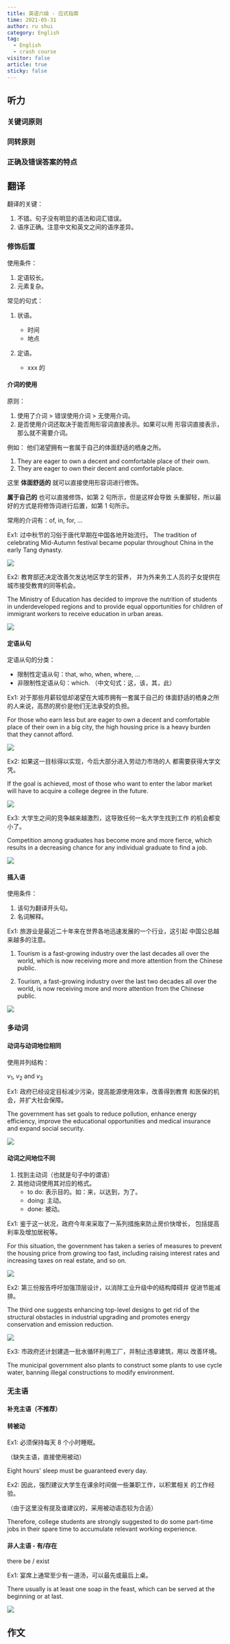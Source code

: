 ```yaml
---
title: 英语六级 - 应式指南
time: 2021-05-31
author: ru shui
category: English
tag:
  - English
  - crash course
visitor: false
article: true
sticky: false
---
```


## 听力

<!-- ### 视听一致原则

视听一致：信息越一致，越可能是正确的答案。（**比较使用于简单题**）

1. 关键信息于音频完全一致。
2. 关键信息在音频中出现的次数越多。如果出现的次数一样多时，
   则需要选择符合问题的选项。 -->

### 关键词原则

### 同转原则

### 正确及错误答案的特点

## 翻译

翻译的关键：

1. 不错。句子没有明显的语法和词汇错误。
2. 语序正确。注意中文和英文之间的语序差异。

### 修饰后置

使用条件：

1. 定语较长。
2. 元素复杂。

常见的句式：

1. 状语。

   - 时间
   - 地点

2. 定语。
   - xxx 的

#### 介词的使用

原则：

1. 使用了介词 > 错误使用介词 > 无使用介词。
2. 是否使用介词还取决于能否用形容词直接表示。如果可以用
   形容词直接表示，那么就不需要介词。

例如： 他们渴望拥有一套属于自己的体面舒适的栖身之所。

1. They are eager to own a decent and comfortable place
   of their own.
2. They are eager to own their decent and comfortable place.

这里 **体面舒适的** 就可以直接使用形容词进行修饰。

**属于自己的** 也可以直接修饰，如第 2 句所示，但是这样会导致
头重脚轻，所以最好的方式是将修饰词进行后置，如第 1 句所示。

常用的介词有：of, in, for, ...

Ex1: 过中秋节的习俗于唐代早期在中国各地开始流行。
The tradition of celebrating Mid-Autumn festival became popular throughout China in the early Tang dynasty.

![](./images/2021-05-31-21-55-04.png)

Ex2: 教育部还决定改善欠发达地区学生的营养，
并为外来务工人员的子女提供在城市接受教育的同等机会。

The Ministry of Education has decided to improve the
nutrition of students in underdeveloped regions and to
provide equal opportunities for children of immigrant
workers to receive education in urban areas.

![](./images/2021-05-31-21-55-22.png)

#### 定语从句

定语从句的分类：

- 限制性定语从句：that, who, when, where, ...
- 非限制性定语从句：which. （中文句式：这，该，其，此）

Ex1: 对于那些月薪较低却渴望在大城市拥有一套属于自己的
体面舒适的栖身之所的人来说，高昂的房价是他们无法承受的负担。

For those who earn less but are eager to own a decent and
comfortable place of their own in a big city, the high
housing price is a heavy burden that they cannot afford.

![](./images/2021-05-31-21-55-48.png)

Ex2: 如果这一目标得以实现，今后大部分进入劳动力市场的人
都需要获得大学文凭。

If the goal is achieved, most of those who want to enter
the labor market will have to acquire a college degree in
the future.

![](./images/2021-05-31-21-55-58.png)

Ex3: 大学生之间的竞争越来越激烈，这导致任何一名大学生找到工作
的机会都变小了。

Competition among graduates has become more and more fierce,
which results in a decreasing chance for any individual
graduate to find a job.

![](./images/2021-05-31-21-56-07.png)

#### 插入语

使用条件：

1. 该句为翻译开头句。
2. 名词解释。

Ex1: 旅游业是最近二十年来在世界各地迅速发展的一个行业，这引起
中国公总越来越多的注意。

1. Tourism is a fast-growing industry over the last decades
   all over the world, which is now receiving more and more
   attention from the Chinese public.

2. Tourism, a fast-growing industry over the last two
   decades all over the world, is now receiving more
   and more attention from the Chinese public.

![](./images/2021-05-31-21-56-25.png)

### 多动词

#### 动词与动词地位相同

使用并列结构：

$v_1$, $v_2$ and $v_3$

Ex1: 政府已经设定目标减少污染，提高能源使用效率，改善得到教育
和医保的机会，并扩大社会保障。

The government has set goals to reduce pollution, enhance
energy efficiency, improve the educational opportunities
and medical insurance and expand social security.

![](./images/2021-05-31-21-56-39.png)

#### 动词之间地位不同

1. 找到主动词（也就是句子中的谓语）
2. 其他动词使用其对应的格式。
   - to do: 表示目的。如：来，以达到，为了。
   - doing: 主动。
   - done: 被动。

Ex1: 鉴于这一状况，政府今年来采取了一系列措施来防止房价快增长，
包括提高利率及增加居税等。

For this situation, the government has taken a series of
measures to prevent the housing price from growing too
fast, including raising interest rates and increasing
taxes on real estate, and so on.

![](./images/2021-05-31-21-56-50.png)

Ex2: 第三份报告呼吁加强顶层设计，以消除工业升级中的结构障碍并
促进节能减排。

The third one suggests enhancing top-level designs to
get rid of the structural obstacles in industrial
upgrading and promotes energy conservation and emission
reduction.

![](./images/2021-05-31-21-57-03.png)

Ex3: 市政府还计划建造一批水循环利用工厂，并制止违章建筑，用以
改善环境。

The municipal government also plants to construct some
plants to use cycle water, banning illegal constructions
to modify environment.

### 无主语

#### 补充主语（不推荐）

#### 转被动

Ex1: 必须保持每天 8 个小时睡眠。

（缺失主语，直接使用被动）

Eight hours' sleep must be guaranteed every day.

Ex2: 因此，强烈建议大学生在课余时间做一些兼职工作，以积累相关
的工作经验。

（由于这里没有提及谁建议的，采用被动语态较为合适）

Therefore, college students are strongly suggested to do
some part-time jobs in their spare time to accumulate
relevant working experience.

#### 非人主语 - 有/存在

there be / exist

Ex1: 宴席上通常至少有一道汤，可以最先或最后上桌。

There usually is at least one soap in the feast, which can
be served at the beginning or at last.

![](./images/2021-05-31-21-59-22.png)

## 作文
